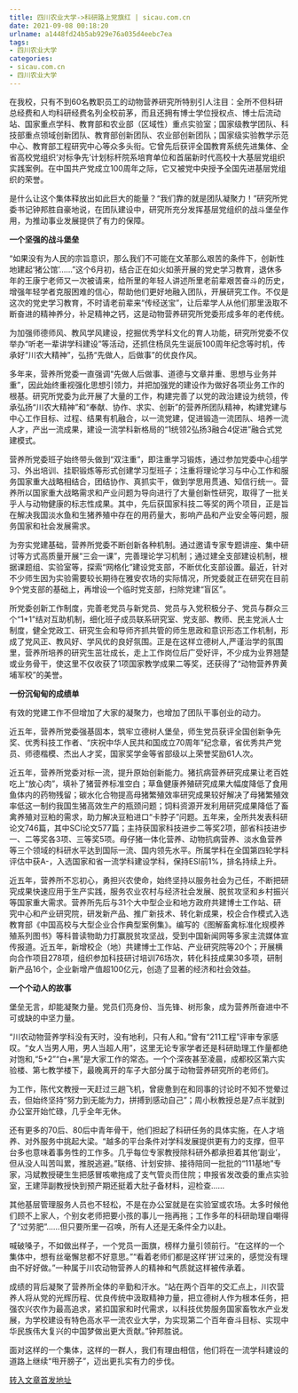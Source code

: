 ```yaml
---
title: 四川农业大学->科研路上党旗红 | sicau.com.cn
date: 2021-09-08 00:18:20
urlname: a1448fd24b5ab929e76a035d4eebc7ea
tags: 
- 四川农业大学
categories:
- sicau.com.cn
- 四川农业大学
---
```

在我校，只有不到60名教职员工的动物营养研究所特别引人注目：全所不但科研总经费和人均科研经费名列全校前茅，而且还拥有博士学位授权点、博士后流动站、国家重点学科、教育部和农业部（区域性）重点实验室；国家级教学团队、科技部重点领域创新团队、教育部创新团队、农业部创新团队；国家级实验教学示范中心、教育部工程研究中心等众多头衔。它曾先后获评全国教育系统先进集体、全省高校党组织‘对标争先’计划标杆院系培育单位和首届新时代高校十大基层党组织实践案例。在中国共产党成立100周年之际，它又被党中央授予全国先进基层党组织的荣誉。

是什么让这个集体释放出如此巨大的能量？“我们靠的就是团队凝聚力！”研究所党委书记钟邦胜自豪地说，在团队建设中，研究所充分发挥基层党组织的战斗堡垒作用，为推动事业发展提供了有力的保障。

**一个坚强的战斗堡垒**

“如果没有为人民的宗旨意识，那么我们不可能在文革那么艰苦的条件下，创新性地建起‘猪公馆’……”这个6月初，结合正在如火如荼开展的党史学习教育，退休多年的王康宁老师又一次被请来，给所里的年轻人讲述所里老前辈艰苦奋斗的历史，增强年轻学者克服困难的信心，帮助他们更好地融入团队，开展研究工作。不仅是这次的党史学习教育，不时请老前辈来“传经送宝”，让后辈学人从他们那里汲取不断奋进的精神养分，补足精神之钙，这是动物营养研究所党委形成多年的老传统。

为加强师德师风、教风学风建设，挖掘优秀学科文化的育人功能，研究所党委不仅举办“听老一辈讲学科建设”等活动，还抓住杨凤先生诞辰100周年纪念等时机，传承好“川农大精神”，弘扬“先做人，后做事”的优良作风。

多年来，营养所党委一直强调“先做人后做事、道德与文章并重、思想与业务并重”，因此始终重视强化思想引领力，并把加强党的建设作为做好各项业务工作的根基。研究所党委为此开展了大量的工作，构建完善了以党的政治建设为统领，传承弘扬“川农大精神”和“奉献、协作、求实、创新”的营养所团队精神，构建党建与中心工作目标、过程、结果有机融合，以一流党建，促进锻造一流团队、培养一流人才，产出一流成果，建设一流学科新格局的“1统领2弘扬3融合4促进”融合式党建模式。

营养所党委班子始终带头做到“双注重”，即注重学习锻炼，通过参加党委中心组学习、外出培训、挂职锻炼等形式创建学习型班子；注重将理论学习与中心工作和服务国家重大战略相结合，团结协作、真抓实干，做到学思用贯通、知信行统一。营养所以国家重大战略需求和产业问题为导向进行了大量创新性研究，取得了一批关乎人与动物健康的标志性成果。其中，先后获国家科技二等奖的两个项目，正是旨在解决我国淡水鱼和生猪养殖中存在的用药量大，影响产品和产业安全等问题，服务国家和社会发展需求。

为夯实党建基础，营养所党委不断创新各种机制。通过邀请专家专题讲座、集中研讨等方式高质量开展“三会一课”，完善理论学习机制；通过建全支部建设机制，根据课题组、实验室等，探索“网格化”建设党支部，不断优化支部设置。最近，针对不少师生因为实验需要较长期待在雅安农场的实际情况，所党委就正在研究在目前9个党支部的基础上，再增设一个临时党支部，扫除党建“盲区”。

所党委创新工作制度，完善老党员与新党员、党员与入党积极分子、党员与群众三个“1+1”结对互助机制，细化班子成员联系研究室、党支部、教师、民主党派人士制度，健全党政工、研究生会和导师齐抓共管的师生思政和意识形态工作机制，形成了党风正、教风好、学风优的良好氛围。正是在这样立德树人,严谨治学的氛围里，营养所培养的研究生茁壮成长，走上工作岗位后广受好评，不少成为业界翘楚或业务骨干，使这里不仅收获了1项国家教学成果二等奖，还获得了“动物营养界黄埔军校”的美誉。

**一份沉甸甸的成绩单**

有效的党建工作不但增加了大家的凝聚力，也增加了团队干事创业的动力。

近五年，营养所党委强基固本，筑牢立德树人堡垒，师生党员获评全国创新争先奖、优秀科技工作者、“庆祝中华人民共和国成立70周年”纪念章，省优秀共产党员、师德楷模、杰出人才奖，国家奖学金等省部级以上荣誉奖励61人次。

近五年，营养所党委对标一流，提升原始创新能力。猪抗病营养研究成果让老百姓吃上“放心肉”，填补了猪营养标准空白；草鱼健康养殖研究成果大幅度降低了食用鱼体内的药物残留；碳水化合物提高母猪繁殖效率研究成果较好解决了母猪繁殖效率低这一制约我国生猪高效生产的瓶颈问题；饲料资源开发利用研究成果降低了畜禽养殖对豆粕的需求，助力解决豆粕进口“卡脖子”问题。五年来，全所共发表科研论文746篇，其中SCI论文577篇；主持获国家科技进步二等奖2项，部省科技进步一、二等奖各3项、三等奖5项。母仔猪一体化营养、动物抗病营养、淡水鱼营养等三个领域的科研水平达到国际一流、国内领先水平。所属学科在全国第四轮学科评估中获A-，入选国家和省一流学科建设学科，保持ESI前1%，排名持续上升。

近五年，营养所不忘初心，勇担兴农使命，始终坚持以服务社会为己任，不断把研究成果快速应用于生产实践，服务农业农村与经济社会发展、脱贫攻坚和乡村振兴等国家重大需求。营养所先后与31个大中型企业和地方政府共建博士工作站、研究中心和产业研究院，研发新产品、推广新技术、转化新成果，校企合作模式入选教育部《中国高校与大型企业合作典型案例集》。编写的《图解畜禽标准化规模养殖系列图书》等科普读物助力打赢脱贫攻坚战，受到中国新闻网等多家主流媒体宣传报道。近五年，新增校企（地）共建博士工作站、产业研究院等20个；开展横向合作项目278项，组织参加科技研讨培训76场次，转化科技成果30多项，研制新产品16个，企业新增产值超100亿元，创造了显著的经济和社会效益。

**一个个动人的故事**

堡垒无言，却能凝聚力量。党员们亮身份、当先锋、树形象，成为营养所奋进中不可或缺的中坚力量。

“川农动物营养学科没有天时，没有地利，只有人和。”曾有“211工程”评审专家感叹。“女人当男人用，男人当超人用”，这里无论专家学者还是科研助理工作量都绝对饱和,“5+2”“白+黑”是大家工作的常态。一个个深夜甚至凌晨，成都校区第六实验楼、第七教学楼下，最晚离开的车子大部分属于动物营养研究所的老师们。

为工作，陈代文教授一天赶过三趟飞机，曾疲惫到在和同事的讨论时不知不觉晕过去，但始终坚持“努力到无能为力，拼搏到感动自己”；周小秋教授总是7点半就到办公室开始忙碌，几乎全年无休。

还有更多的70后、80后中青年骨干，他们担起了科研任务的具体实施，在人才培养、对外服务中挑起大梁。“越多的平台条件对学科发展提供更有力的支撑，但平台多也意味着事务性的工作多。几乎每位专家教授除科研外都承担着其他‘副业’，但从没人叫苦叫累，推脱逃避。”联络、计划安排、接待陪同一批批的“111基地”专家，冯斌教授硬生生把感冒咳嗽拖成了支气管炎而住院；申报省发改委的重点实验室，王建萍副教授快到预产期还挺着大肚子备材料，迎检查……

其他基层管理服务人员也不轻松，不是在办公室就是在实验室或农场。太多时候他们顾不上家人，个别女老师把要小孩的事儿一拖再拖；工作多年的科研助理自嘲得了“过劳肥”……但只要所里一召唤，所有人还是无条件全力以赴。

喊破嗓子，不如做出样子，一个党员一面旗，榜样力量引领前行。“在这样的一个集体中，想有丝毫懈怠都不好意思。”“看着老师们都是这样‘拼’过来的，感觉没有理由不好好做。”一种属于川农动物营养人的精神和气质就这样被传承着。

成绩的背后凝聚了营养所全体的辛勤和汗水。“站在两个百年的交汇点上，川农营养人将从党的光辉历程、优良传统中汲取精神力量，把立德树人作为根本任务，把强农兴农作为最高追求，紧扣国家和时代需求，以科技优势服务国家畜牧水产业发展，为学校建设有特色高水平一流农业大学，为实现第二个百年奋斗目标、实现中华民族伟大复兴的中国梦做出更大贡献。”钟邦胜说。

面对这样的一个集体，这样的一群人，我们有理由相信，他们将在一流学科建设的道路上继续“甩开膀子”，迈出更扎实有力的步伐。



[转入文章首发地址](https://news.sicau.edu.cn/info/1135/63130.htm)